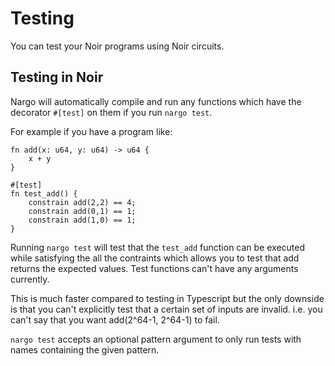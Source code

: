 # Testing

You can test your Noir programs using Noir circuits.

## Testing in Noir

Nargo will automatically compile and run any functions which have the decorator `#[test]` on them if you run `nargo test`.

For example if you have a program like:

```rust,noplaypen
fn add(x: u64, y: u64) -> u64 {
    x + y
}

#[test]
fn test_add() {
    constrain add(2,2) == 4;
    constrain add(0,1) == 1;
    constrain add(1,0) == 1;
}
```

Running `nargo test` will test that the `test_add` function can be executed while satisfying the all the contraints which allows you to test that add returns the expected values. Test functions can't have any arguments currently.

This is much faster compared to testing in Typescript but the only downside is that you can't explicitly test that a certain set of inputs are invalid.
i.e. you can't say that you want add(2^64-1, 2^64-1) to fail.

`nargo test` accepts an optional pattern argument to only run tests with names containing the given pattern.

